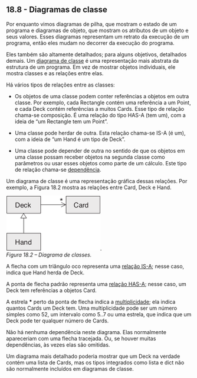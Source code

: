 ## 18.8 - Diagramas de classe

Por enquanto vimos diagramas de pilha, que mostram o estado de um programa e diagramas de objeto, que mostram os atributos de um objeto e seus valores. Esses diagramas representam um retrato da execução de um programa, então eles mudam no decorrer da execução do programa.

Eles também são altamente detalhados; para alguns objetivos, detalhados demais. Um [diagrama de classe](11-glossario.md#diagrama-de-classe) é uma representação mais abstrata da estrutura de um programa. Em vez de mostrar objetos individuais, ele mostra classes e as relações entre elas.

Há vários tipos de relações entre as classes:

* Os objetos de uma classe podem conter referências a objetos em outra classe. Por exemplo, cada Rectangle contém uma referência a um Point, e cada Deck contém referências a muitos Cards. Esse tipo de relação chama-se composição. É uma relação do tipo HAS-A (tem um), com a ideia de “um Rectangle tem um Point”.

* Uma classe pode herdar de outra. Esta relação chama-se IS-A (é um), com a ideia de “um Hand é um tipo de Deck”.

* Uma classe pode depender de outra no sentido de que os objetos em uma classe possam receber objetos na segunda classe como parâmetros ou usar esses objetos como parte de um cálculo. Este tipo de relação chama-se [dependência](11-glossario.md#dependência).

Um diagrama de classe é uma representação gráfica dessas relações. Por exemplo, a Figura 18.2 mostra as relações entre Card, Deck e Hand.

![Figura 18.2 – Diagrama de classes](/fig/tnkp_1802.png).
<br>_Figura 18.2 – Diagrama de classes._

A flecha com um triângulo oco representa uma [relação IS-A](11-glossario.md#relação-IS-A); nesse caso, indica que Hand herda de Deck.

A ponta de flecha padrão representa uma [relação HAS-A](11-glossario.md#relação-HAS-A); nesse caso, um Deck tem referências a objetos Card.

A estrela __*__  perto da ponta de flecha indica a [multiplicidade](11-glossario.md#multiplicidade); ela indica quantos Cards um Deck tem. Uma multiplicidade pode ser um número simples como 52, um intervalo como 5..7 ou uma estrela, que indica que um Deck pode ter qualquer número de Cards.

Não há nenhuma dependência neste diagrama. Elas normalmente apareceriam com uma flecha tracejada. Ou, se houver muitas dependências, às vezes elas são omitidas.

Um diagrama mais detalhado poderia mostrar que um Deck na verdade contém uma lista de Cards, mas os tipos integrados como lista e dict não são normalmente incluídos em diagramas de classe.

